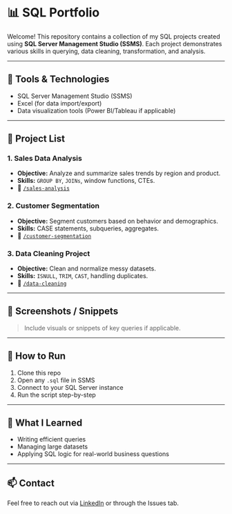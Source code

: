 # 📊 SQL Portfolio

Welcome! This repository contains a collection of my SQL projects created using **SQL Server Management Studio (SSMS)**. Each project demonstrates various skills in querying, data cleaning, transformation, and analysis.

---

## 🔧 Tools & Technologies
- SQL Server Management Studio (SSMS)
- Excel (for data import/export)
- Data visualization tools (Power BI/Tableau if applicable)

---

## 📂 Project List

### 1. **Sales Data Analysis**
- **Objective:** Analyze and summarize sales trends by region and product.
- **Skills:** `GROUP BY`, `JOINs`, window functions, CTEs.
- 📁 [`/sales-analysis`](./sales-analysis)

### 2. **Customer Segmentation**
- **Objective:** Segment customers based on behavior and demographics.
- **Skills:** CASE statements, subqueries, aggregates.
- 📁 [`/customer-segmentation`](./customer-segmentation)

### 3. **Data Cleaning Project**
- **Objective:** Clean and normalize messy datasets.
- **Skills:** `ISNULL`, `TRIM`, `CAST`, handling duplicates.
- 📁 [`/data-cleaning`](./data-cleaning)

---

## 📸 Screenshots / Snippets

> Include visuals or snippets of key queries if applicable.
<Insert image links or GitHub syntax for images>

---

## 📌 How to Run

1. Clone this repo
2. Open any `.sql` file in SSMS
3. Connect to your SQL Server instance
4. Run the script step-by-step

---

## 🧠 What I Learned

- Writing efficient queries
- Managing large datasets
- Applying SQL logic for real-world business questions

---

## 📫 Contact

Feel free to reach out via [LinkedIn](https://www.linkedin.com/in/YOURPROFILE/) or through the Issues tab.
